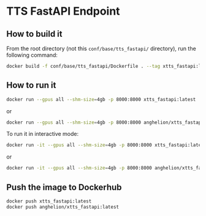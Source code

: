 # TTS FastAPI Endpoint

## How to build it
From the root directory (not this `conf/base/tts_fastapi/` directory), run the following command:
```bash
docker build -f conf/base/tts_fastapi/Dockerfile . --tag xtts_fastapi:latest
```

## How to run it
```bash
docker run --gpus all --shm-size=4gb -p 8000:8000 xtts_fastapi:latest 
```

or

```bash
docker run --gpus all --shm-size=4gb -p 8000:8000 anghelion/xtts_fastapi:latest 
```


To run it in interactive mode:
```bash
docker run -it --gpus all --shm-size=4gb -p 8000:8000 xtts_fastapi:latest bash 
```

or

```bash
docker run -it --gpus all --shm-size=4gb -p 8000:8000 anghelion/xtts_fastapi:latest bash 
```

## Push the image to Dockerhub
```bash
docker push xtts_fastapi:latest
docker push anghelion/xtts_fastapi:latest
```
